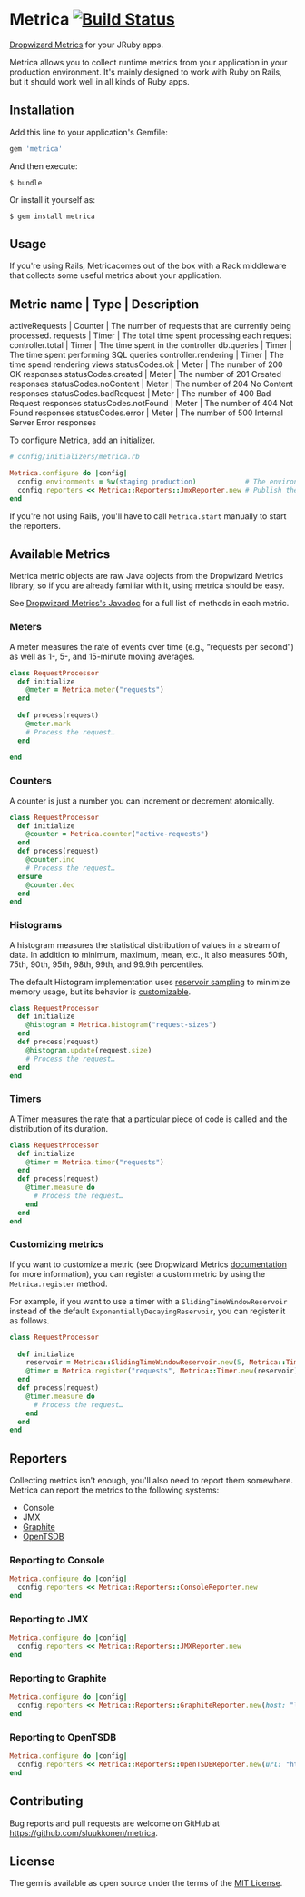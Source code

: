 # Metrica [![Build Status](https://travis-ci.org/sluukkonen/metrica.svg?branch=master)](https://travis-ci.org/sluukkonen/metrica)

[Dropwizard Metrics](https://dropwizard.github.io/metrics/3.1.0/) for your JRuby apps.

Metrica allows you to collect runtime metrics from your application in your production environment. It's mainly 
designed to work with Ruby on Rails, but it should work well in all kinds of Ruby apps.

## Installation

Add this line to your application's Gemfile:

```ruby
gem 'metrica'
```

And then execute:

    $ bundle

Or install it yourself as:

    $ gem install metrica

## Usage

If you're using Rails, Metricacomes out of the box with a Rack middleware that collects some useful 
metrics about your application.

Metric name            | Type    | Description
--------------------------------------------------------------------------------------------
activeRequests         | Counter | The number of requests that are currently being processed.
requests               | Timer   | The total time spent processing each request
controller.total       | Timer   | The time spent in the controller
db.queries             | Timer   | The time spent performing SQL queries
controller.rendering   | Timer   | The time spend rendering views 
statusCodes.ok         | Meter   | The number of 200 OK responses
statusCodes.created    | Meter   | The number of 201 Created responses
statusCodes.noContent  | Meter   | The number of 204 No Content responses
statusCodes.badRequest | Meter   | The number of 400 Bad Request responses
statusCodes.notFound   | Meter   | The number of 404 Not Found responses
statusCodes.error      | Meter   | The number of 500 Internal Server Error responses

To configure Metrica, add an initializer.

```ruby
# config/initializers/metrica.rb

Metrica.configure do |config|
  config.environments = %w(staging production)            # The environments where Metrica should run.
  config.reporters << Metrica::Reporters::JmxReporter.new # Publish the metrics to JMX.
end
```

If you're not using Rails, you'll have to call `Metrica.start` manually to start
the reporters.

## Available Metrics

Metrica metric objects are raw Java objects from the Dropwizard Metrics library,
so if you are already familiar with it, using metrica should be easy.

See [Dropwizard Metrics's Javadoc](https://dropwizard.github.io/metrics/3.1.0/apidocs/) for a full list of methods in each metric.

### Meters

A meter measures the rate of events over time (e.g., “requests per second”) as well as 1-, 5-, and 15-minute moving 
averages.

```ruby
class RequestProcessor
  def initialize
    @meter = Metrica.meter("requests")
  end
  
  def process(request)
    @meter.mark
    # Process the request…
  end
  
end
```

### Counters

A counter is just a number you can increment or decrement atomically.

```ruby
class RequestProcessor
  def initialize
    @counter = Metrica.counter("active-requests")
  end
  def process(request)
    @counter.inc
    # Process the request…
  ensure
    @counter.dec
  end
end
```

### Histograms

A histogram measures the statistical distribution of values in a stream of data. 
In addition to minimum, maximum, mean, etc., it also measures 50th, 75th, 
90th, 95th, 98th, 99th, and 99.9th percentiles.

The default Histogram implementation uses [reservoir sampling](https://en.wikipedia.org/wiki/Reservoir_sampling) to minimize memory usage, but its behavior is [customizable](https://dropwizard.github.io/metrics/3.1.0/manual/core/#histograms).

```ruby
class RequestProcessor
  def initialize
    @histogram = Metrica.histogram("request-sizes")
  end
  def process(request)
    @histogram.update(request.size)
    # Process the request…
  end
end
```

### Timers

A Timer measures the rate that a particular piece of code is called and the
distribution of its duration.

```ruby
class RequestProcessor
  def initialize
    @timer = Metrica.timer("requests")
  end
  def process(request)
    @timer.measure do 
      # Process the request…
    end
  end
end
```

### Customizing metrics

If you want to customize a metric (see Dropwizard Metrics [documentation](https://dropwizard.github.io/metrics/3.1.0/getting-started/)
for more information), you can register a custom metric by using
the `Metrica.register` method.

For example, if you want to use a timer with a `SlidingTimeWindowReservoir` 
instead of the default `ExponentiallyDecayingReservoir`, you can register it 
as follows.

```ruby
class RequestProcessor
   
  def initialize
    reservoir = Metrica::SlidingTimeWindowReservoir.new(5, Metrica::TimeUnit::SECONDS)
    @timer = Metrica.register("requests", Metrica::Timer.new(reservoir))
  end
  def process(request)
    @timer.measure do 
      # Process the request…
    end
  end
end
```

## Reporters

Collecting metrics isn't enough, you'll also need to report them somewhere.
Metrica can report the metrics to the following systems:

* Console
* JMX
* [Graphite](http://graphite.wikidot.com)
* [OpenTSDB](http://opentsdb.net)

### Reporting to Console

```ruby
Metrica.configure do |config|
  config.reporters << Metrica::Reporters::ConsoleReporter.new
end
```

### Reporting to JMX

```ruby
Metrica.configure do |config|
  config.reporters << Metrica::Reporters::JMXReporter.new
end
```

### Reporting to Graphite

```ruby
Metrica.configure do |config|
  config.reporters << Metrica::Reporters::GraphiteReporter.new(host: "localhost", port: 2003)
end
```

### Reporting to OpenTSDB

```ruby
Metrica.configure do |config|
  config.reporters << Metrica::Reporters::OpenTSDBReporter.new(url: "http://localhost:4242")
end
```

## Contributing

Bug reports and pull requests are welcome on GitHub at https://github.com/sluukkonen/metrica.

## License

The gem is available as open source under the terms of the [MIT License](http://opensource.org/licenses/MIT).

